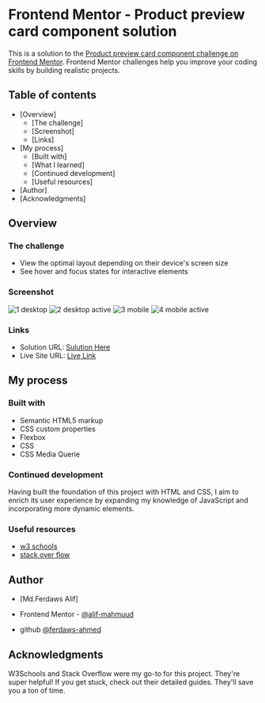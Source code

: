  # Frontend Mentor - Product preview card component solution 

This is a solution to the [Product preview card component challenge on Frontend Mentor](https://www.frontendmentor.io/challenges/product-preview-card-component-GO7UmttRfa). Frontend Mentor challenges help you improve your coding skills by building realistic projects. 

## Table of contents 
  
- [Overview] 
  - [The challenge]   
  - [Screenshot]   
  - [Links]         
- [My process]    
  - [Built with]        
  - [What I learned]     
  - [Continued development]    
  - [Useful resources]    
- [Author] 
- [Acknowledgments] 

## Overview
 

### The challenge
- View the optimal layout depending on their device's screen size
- See hover and focus states for interactive elements


### Screenshot
![1 desktop](https://github.com/user-attachments/assets/89033c0c-9295-488a-86ae-b5f75a48aa81)
![2 desktop active](https://github.com/user-attachments/assets/acb21b84-4352-4d22-9951-3a052132ea46)
![3 mobile](https://github.com/user-attachments/assets/e8fbe1aa-8c7e-48f2-b909-bf907c22ea21)
![4 mobile active](https://github.com/user-attachments/assets/87773adb-6b8c-4c42-b216-058479b84343)



### Links  

- Solution URL: [Sulution Here](https://gabby-behavior.surge.sh/)
- Live Site URL: [Live Link](https://gabby-behavior.surge.sh/)


## My process

### Built with
- Semantic HTML5 markup
- CSS custom properties
- Flexbox
- CSS
- CSS Media Querie



### Continued development

Having built the foundation of this project with HTML and CSS, I aim to enrich its user experience by expanding my knowledge of JavaScript and incorporating more dynamic elements.



### Useful resources

- [w3 schools](https://www.w3schools.com/) 
- [stack over flow](https://stackoverflow.com/)




## Author

- [Md.Ferdaws Alif]
- Frontend Mentor - [@alif-mahmuud](https://www.frontendmentor.io/profile/alif-mahmuud)

- github [ @ferdaws-ahmed ](https://github.com/ferdaws-ahmed)



## Acknowledgments

W3Schools and Stack Overflow were my go-to for this project. They're super helpful! If you get stuck, check out their detailed guides. They'll save you a ton of time.


